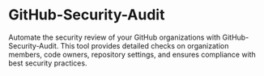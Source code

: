 # GitHub-Security-Audit
Automate the security review of your GitHub organizations with GitHub-Security-Audit. This tool provides detailed checks on organization members, code owners, repository settings, and ensures compliance with best security practices.
